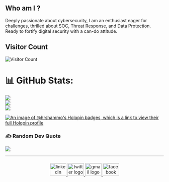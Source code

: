 ## Who am I ?
Deeply passionate about cybersecurity, I am an enthusiast eager for challenges, thrilled about SOC, Threat Response, and Data
Protection. Ready to fortify digital security with a can-do attitude.


## Visitor Count
![Visitor Count](https://profile-counter.glitch.me/srrifat/count.svg)

# 📊 GitHub Stats:
![](https://github-readme-stats.vercel.app/api?username=srrifat&theme=gotham&hide_border=false&include_all_commits=false&count_private=false)<br/>
![](https://github-readme-streak-stats.herokuapp.com/?user=srrifat&theme=gotham&hide_border=false)<br/>
![](https://github-readme-stats.vercel.app/api/top-langs/?username=srrifat&theme=gotham&hide_border=false&include_all_commits=false&count_private=false&layout=compact)

[![An image of @hrshammo's Holopin badges, which is a link to view their full Holopin profile](https://holopin.me/srrifat)](https://holopin.io/@srrifat)

### ✍️ Random Dev Quote
![](https://quotes-github-readme.vercel.app/api?type=horizontal&theme=radical)

---
###

<div align="center">
  <a href="https://www.linkedin.com/in/md-saydur-rahman-rifat277/" target="_blank">
    <img src="https://raw.githubusercontent.com/maurodesouza/profile-readme-generator/master/src/assets/icons/social/linkedin/default.svg" width="52" height="40" alt="linkedin logo"  />
  </a>
  <a href="https://twitter.com/saydur_rifat" target="_blank">
    <img src="https://raw.githubusercontent.com/maurodesouza/profile-readme-generator/master/src/assets/icons/social/twitter/default.svg" width="52" height="40" alt="twitter logo"  />
  </a>
  <a href="srrifat781" target="_blank">
    <img src="https://raw.githubusercontent.com/maurodesouza/profile-readme-generator/master/src/assets/icons/social/gmail/default.svg" width="52" height="40" alt="gmail logo"  />
  </a>
  <a href="https://www.facebook.com/srrifat277" target="_blank">
    <img src="https://raw.githubusercontent.com/maurodesouza/profile-readme-generator/master/src/assets/icons/social/facebook/default.svg" width="52" height="40" alt="facebook logo"  />
  </a>
</div>


